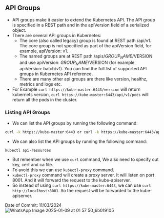 ## API Groups

- API groups make it easier to extend the Kubernetes API. The API group is specified in a REST path and in the apiVersion field of a serialized object.
- There are several API groups in Kubernetes:
    - The core (also called legacy) group is found at REST path /api/v1. The core group is not specified as part of the apiVersion field, for example, apiVersion: v1.
    - The named groups are at REST path /apis/$GROUP_NAME/$VERSION and use apiVersion: $GROUP_NAME/$VERSION (for example, apiVersion: batch/v1). You can find the full list of supported API groups in Kubernetes API reference.
    - There are many other api groups are there like version, healthz, metrics and logs etc.
- For Example `curl https://kube-master:6443/version` will return kubernets version, `curl https://kube-master:6443/api/v1/pods` will return all the pods in the cluster.

### Listing API Groups

- We can list the API groups by running the following command:
```bash
curl -k https://kube-master:6443 or curl -k https://kube-master:6443/apis
```
- We can also list the API groups by running the following command:
```bash
kubectl api-resources
```
- But remember when we use `curl` command, We also need to specify out key, cert and ca file.
- To avoid this we can use `kubectl-proxy` command.
- `kubectl-proxy` command will create a proxy server. It will listen on port 8001. And it will forward the request to the kube-apiserver.
- So instead of using `curl https://kube-master:6443`, we can use `curl http://localhost:8001`. So the request will be forwarded to the kube-apiserver.

Date of Commit: 11/03/2024
![WhatsApp Image 2025-01-09 at 01 57 50_6b019105](https://github.com/user-attachments/assets/4fb66c91-40ca-4de5-998a-fba271f359e5)
